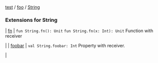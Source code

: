 [test](out.md) / [foo](out.md) / [String](out.md)


### Extensions for String


| [fn](out.md) | `fun String.fn(): Unit`
`fun String.fn(x: Int): Unit`
Function with receiver

 |
| [foobar](out.md) | `val String.foobar: Int`
Property with receiver.

 |

